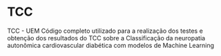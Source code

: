 # TCC
TCC - UEM
Código completo utilizado para a realização dos testes e obtenção dos resultados do TCC sobre a Classificação da neuropatia autonômica cardiovascular diabética com 
modelos de Machine Learning
